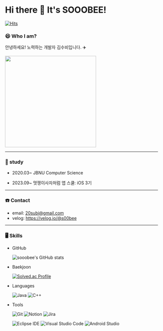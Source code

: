# Hi there 👋 It's SOOOBEE!

[![Hits](https://hits.seeyoufarm.com/api/count/incr/badge.svg?url=https%3A%2F%2Fgithub.com%2Fsooobee&count_bg=%23000000&title_bg=%230054FF&icon=&icon_color=%23FF0E8C&title=hits&edge_flat=false)](https://hits.seeyoufarm.com)

### 😆 Who I am?
안녕하세요! 노력하는 개발자 김수비입니다. ✈️

<img width="{70%}" src="https://github.com/sooobee/sooobee/assets/126560615/a08c4d3f-e777-4440-b3e3-0d6896be248d" width="300" height="300"/>

---

### 🏫 study

- 2020.03~ JBNU Computer Science

- 2023.09~ 멋쟁이사자처럼 앱 스쿨: iOS 3기


---

### ☎️ Contact

- email: 20subi@gmail.com
- velog: https://velog.io/@s00bee

---
### 🖥️ Skills
- GitHub
  
  ![sooobee's GitHub stats](https://github-readme-stats.vercel.app/api?username=sooobee&show_icons=true&theme=transparent)


- Baekjoon
  
  [![Solved.ac Profile](http://mazassumnida.wtf/api/v2/generate_badge?boj=s00bee)](https://solved.ac/s00bee/)


- Languages

  ![Java](https://img.shields.io/badge/Java-007396.svg?&style=for-the-badge&logo=Java&logoColor=white)
  ![C++](https://img.shields.io/badge/C++-00599C.svg?&style=for-the-badge&logo=C++&logoColor=white)

- Tools
  
  ![Git](https://img.shields.io/badge/Git-F05032.svg?&style=for-the-badge&logo=Git&logoColor=white)
  ![Notion](https://img.shields.io/badge/Notion-000000.svg?&style=for-the-badge&logo=Notion&logoColor=white)
  ![Jira](https://img.shields.io/badge/Jira-0052CC.svg?&style=for-the-badge&logo=Jira&logoColor=white)

  ![Eclipse IDE](https://img.shields.io/badge/Eclipse%20IDE-2C2255.svg?&style=for-the-badge&logo=Eclipse%20IDE&logoColor=white)
  ![Visual Studio Code](https://img.shields.io/badge/Visual%20Studio%20Code-007ACC.svg?&style=for-the-badge&logo=Visual%20Studio%20Code&logoColor=white)
  ![Android Studio](https://img.shields.io/badge/Android%20Studio-3DDC84.svg?&style=for-the-badge&logo=Android%20Studio&logoColor=white)


